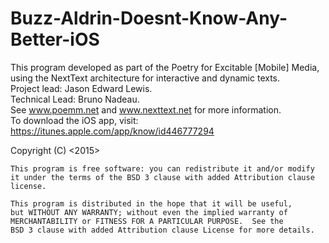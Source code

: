 # Buzz-Aldrin-Doesnt-Know-Any-Better-iOS

This program developed as part of the Poetry for Excitable [Mobile] Media, using the NextText architecture for interactive and dynamic texts. <br/>
Project lead: Jason Edward Lewis. <br/>
Technical Lead: Bruno Nadeau.  <br/>
See www.poemm.net and www.nexttext.net for more information. <br/>
To download the iOS app, visit: https://itunes.apple.com/app/know/id446777294

 Copyright (C) <2015>  <Jason Lewis>
  
    This program is free software: you can redistribute it and/or modify
    it under the terms of the BSD 3 clause with added Attribution clause license.

    This program is distributed in the hope that it will be useful,
    but WITHOUT ANY WARRANTY; without even the implied warranty of
    MERCHANTABILITY or FITNESS FOR A PARTICULAR PURPOSE.  See the
    BSD 3 clause with added Attribution clause License for more details.
